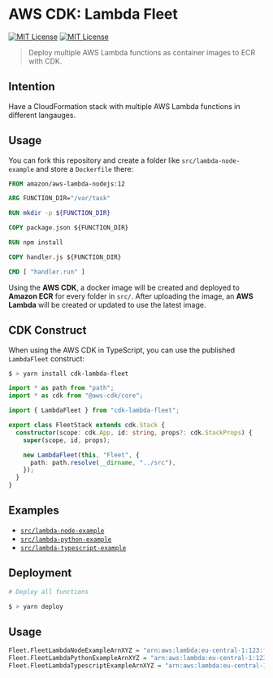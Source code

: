 # AWS CDK: Lambda Fleet

[![MIT License](https://badgen.now.sh/badge/License/MIT/purple?1)](https://github.com/sbstjn/cdk-lambda-fleet/blob/master/LICENSE.md)
[![MIT License](https://badgen.net/npm/v/cdk-lambda-fleet?1)](https://www.npmjs.com/package/cdk-lambda-fleet)

> Deploy multiple AWS Lambda functions as container images to ECR with CDK.

## Intention

Have a CloudFormation stack with multiple AWS Lambda functions in different langauges.

## Usage

You can fork this repository and create a folder like `src/lambda-node-example` and store a `Dockerfile` there:

```Dockerfile
FROM amazon/aws-lambda-nodejs:12

ARG FUNCTION_DIR="/var/task"

RUN mkdir -p ${FUNCTION_DIR}

COPY package.json ${FUNCTION_DIR}

RUN npm install

COPY handler.js ${FUNCTION_DIR}

CMD [ "handler.run" ]
```

Using the **AWS CDK**, a docker image will be created and deployed to **Amazon ECR** for every folder in `src/`. After uploading the image, an **AWS Lambda** will be created or updated to use the latest image.

## CDK Construct

When using the AWS CDK in TypeScript, you can use the published `LambdaFleet` construct:

```bash
$ > yarn install cdk-lambda-fleet
```

```typescript
import * as path from "path";
import * as cdk from "@aws-cdk/core";

import { LambdaFleet } from "cdk-lambda-fleet";

export class FleetStack extends cdk.Stack {
  constructor(scope: cdk.App, id: string, props?: cdk.StackProps) {
    super(scope, id, props);

    new LambdaFleet(this, "Fleet", {
      path: path.resolve(__dirname, "../src"),
    });
  }
}
```

## Examples

- [`src/lambda-node-example`](src/lambda-node-example)
- [`src/lambda-python-example`](src/lambda-python-example)
- [`src/lambda-typescript-example`](src/lambda-typescript-example)

## Deployment

```bash
# Deploy all functions

$ > yarn deploy
```

## Usage

```r
Fleet.FleetLambdaNodeExampleArnXYZ = "arn:aws:lambda:eu-central-1:123:function:Fleet-FleetLambdaNodeExampleXYZ-XYZ"
Fleet.FleetLambdaPythonExampleArnXYZ = "arn:aws:lambda:eu-central-1:123:function:Fleet-FleetLambdaPythonExampleXYZ-XYZ"
Fleet.FleetLambdaTypescriptExampleArnXYZ = "arn:aws:lambda:eu-central-1:123:function:Fleet-FleetLambdaTypescriptExampleXYZ-XYZ"
```
